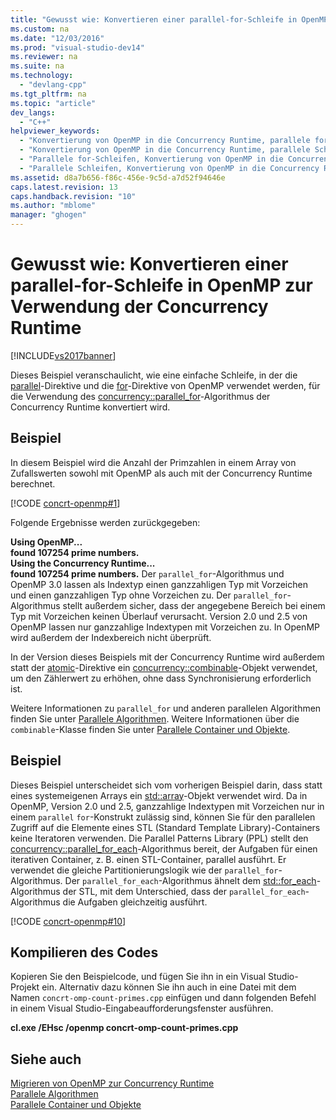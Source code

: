 ```yaml
---
title: "Gewusst wie: Konvertieren einer parallel-for-Schleife in OpenMP zur Verwendung der Concurrency Runtime"
ms.custom: na
ms.date: "12/03/2016"
ms.prod: "visual-studio-dev14"
ms.reviewer: na
ms.suite: na
ms.technology: 
  - "devlang-cpp"
ms.tgt_pltfrm: na
ms.topic: "article"
dev_langs: 
  - "C++"
helpviewer_keywords: 
  - "Konvertierung von OpenMP in die Concurrency Runtime, parallele for-Schleifen"
  - "Konvertierung von OpenMP in die Concurrency Runtime, parallele Schleifen"
  - "Parallele for-Schleifen, Konvertierung von OpenMP in die Concurrency Runtime"
  - "Parallele Schleifen, Konvertierung von OpenMP in die Concurrency Runtime"
ms.assetid: d8a7b656-f86c-456e-9c5d-a7d52f94646e
caps.latest.revision: 13
caps.handback.revision: "10"
ms.author: "mblome"
manager: "ghogen"
---
```

# Gewusst wie: Konvertieren einer parallel-for-Schleife in OpenMP zur Verwendung der Concurrency Runtime
[!INCLUDE[vs2017banner](../../assembler/inline/includes/vs2017banner.md)]

Dieses Beispiel veranschaulicht, wie eine einfache Schleife, in der die [parallel](../../parallel/openmp/reference/parallel.md)\-Direktive und die [for](../../parallel/openmp/reference/for-openmp.md)\-Direktive von OpenMP verwendet werden, für die Verwendung des [concurrency::parallel\_for](../Topic/parallel_for%20Function.md)\-Algorithmus der Concurrency Runtime konvertiert wird.  
  
## Beispiel  
 In diesem Beispiel wird die Anzahl der Primzahlen in einem Array von Zufallswerten sowohl mit OpenMP als auch mit der Concurrency Runtime berechnet.  
  
 [!CODE [concrt-openmp#1](../CodeSnippet/VS_Snippets_ConcRT/concrt-openmp#1)]  
  
 Folgende Ergebnisse werden zurückgegeben:  
  
  **Using OpenMP...**  
**found 107254 prime numbers.**  
**Using the Concurrency Runtime...**  
**found 107254 prime numbers.** Der `parallel_for`\-Algorithmus und OpenMP 3.0 lassen als Indextyp einen ganzzahligen Typ mit Vorzeichen und einen ganzzahligen Typ ohne Vorzeichen zu.  Der `parallel_for`\-Algorithmus stellt außerdem sicher, dass der angegebene Bereich bei einem Typ mit Vorzeichen keinen Überlauf verursacht.  Version 2.0 und 2.5 von OpenMP lassen nur ganzzahlige Indextypen mit Vorzeichen zu.  In OpenMP wird außerdem der Indexbereich nicht überprüft.  
  
 In der Version dieses Beispiels mit der Concurrency Runtime wird außerdem statt der [atomic](../../parallel/openmp/reference/atomic.md)\-Direktive ein [concurrency::combinable](../../parallel/concrt/reference/combinable-class.md)\-Objekt verwendet, um den Zählerwert zu erhöhen, ohne dass Synchronisierung erforderlich ist.  
  
 Weitere Informationen zu `parallel_for` und anderen parallelen Algorithmen finden Sie unter [Parallele Algorithmen](../../parallel/concrt/parallel-algorithms.md).  Weitere Informationen über die `combinable`\-Klasse finden Sie unter [Parallele Container und Objekte](../../parallel/concrt/parallel-containers-and-objects.md).  
  
## Beispiel  
 Dieses Beispiel unterscheidet sich vom vorherigen Beispiel darin, dass statt eines systemeigenen Arrays ein [std::array](../../standard-library/array-class-stl.md)\-Objekt verwendet wird.  Da in OpenMP, Version 2.0 und 2.5, ganzzahlige Indextypen mit Vorzeichen nur in einem `parallel` `for`\-Konstrukt zulässig sind, können Sie für den parallelen Zugriff auf die Elemente eines STL \(Standard Template Library\)\-Containers keine Iteratoren verwenden.  Die Parallel Patterns Library \(PPL\) stellt den [concurrency::parallel\_for\_each](../Topic/parallel_for_each%20Function.md)\-Algorithmus bereit, der Aufgaben für einen iterativen Container, z. B. einen STL\-Container, parallel ausführt.  Er verwendet die gleiche Partitionierungslogik wie der `parallel_for`\-Algorithmus.  Der `parallel_for_each`\-Algorithmus ähnelt dem [std::for\_each](../Topic/for_each.md)\-Algorithmus der STL, mit dem Unterschied, dass der `parallel_for_each`\-Algorithmus die Aufgaben gleichzeitig ausführt.  
  
 [!CODE [concrt-openmp#10](../CodeSnippet/VS_Snippets_ConcRT/concrt-openmp#10)]  
  
## Kompilieren des Codes  
 Kopieren Sie den Beispielcode, und fügen Sie ihn in ein Visual Studio\-Projekt ein. Alternativ dazu können Sie ihn auch in eine Datei mit dem Namen `concrt-omp-count-primes.cpp` einfügen und dann folgenden Befehl in einem Visual Studio\-Eingabeaufforderungsfenster ausführen.  
  
 **cl.exe \/EHsc \/openmp concrt\-omp\-count\-primes.cpp**  
  
## Siehe auch  
 [Migrieren von OpenMP zur Concurrency Runtime](../../parallel/concrt/migrating-from-openmp-to-the-concurrency-runtime.md)   
 [Parallele Algorithmen](../../parallel/concrt/parallel-algorithms.md)   
 [Parallele Container und Objekte](../../parallel/concrt/parallel-containers-and-objects.md)